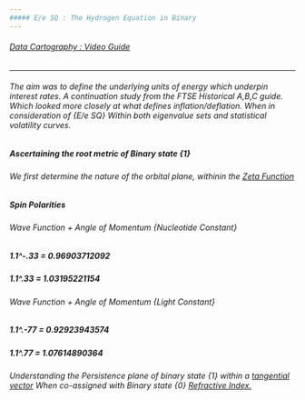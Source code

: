 ```yaml
---
##### E/e SQ : The Hydrogen Equation in Binary
---
```

###### [Data Cartography : Video Guide](https://shared-assets.adobe.com/link/c1181999-a9de-44c8-5345-a2eab33f6fc4) 
---
###### The aim  was to define the underlying units of energy which underpin interest rates. A continuation study from the FTSE Historical A,B,C guide. Which looked more closely at what defines inflation/deflation. When in consideration of {E/e SQ} Within both eigenvalue sets and statistical volatility curves.

##### Ascertaining the root metric of Binary state {1}

###### We first determine the nature of the orbital plane, withinin the [Zeta Function ](https://en.wikipedia.org/wiki/Riemann_zeta_function)

##### Spin Polarities

###### Wave Function + Angle of Momentum {Nucleotide Constant}

##### 1.1^-.33 = 0.96903712092

##### 1.1^.33 = 1.03195221154

###### Wave Function + Angle of Momentum {Light Constant}

##### 1.1^.-77 = 0.92923943574
                 
##### 1.1^.77 = 1.07614890364

###### Understanding the Persistence plane of binary state {1} within a [tangential vector](https://en.wikipedia.org/wiki/Trigonometric_functions) When co-assigned with Binary state {0} [Refractive Index. ](https://en.wikipedia.org/wiki/Refractive_index) 
